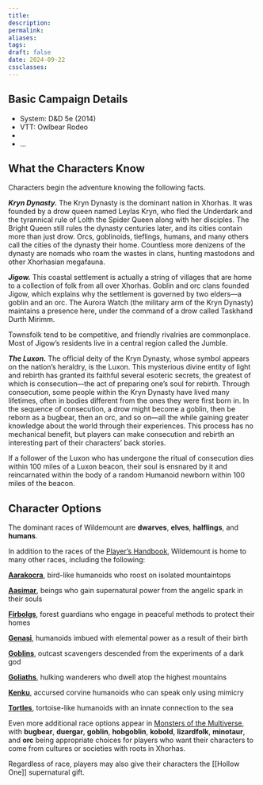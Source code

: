 ```yaml
---
title: 
description: 
permalink: 
aliases: 
tags: 
draft: false
date: 2024-09-22
cssclasses:
---
```

## Basic Campaign Details

- System: D&D 5e (2014)
- VTT: Owlbear Rodeo
- 
- ...

## What the Characters Know

Characters begin the adventure knowing the following facts.

_**Kryn Dynasty.**_ The Kryn Dynasty is the dominant nation in Xhorhas. It was founded by a drow queen named Leylas Kryn, who fled the Underdark and the tyrannical rule of Lolth the Spider Queen along with her disciples. The Bright Queen still rules the dynasty centuries later, and its cities contain more than just drow. Orcs, goblinoids, tieflings, humans, and many others call the cities of the dynasty their home. Countless more denizens of the dynasty are nomads who roam the wastes in clans, hunting mastodons and other Xhorhasian megafauna.

_**Jigow.**_ This coastal settlement is actually a string of villages that are home to a collection of folk from all over Xhorhas. Goblin and orc clans founded Jigow, which explains why the settlement is governed by two elders—a goblin and an orc. The Aurora Watch (the military arm of the Kryn Dynasty) maintains a presence here, under the command of a drow called Taskhand Durth Mirimm.

Townsfolk tend to be competitive, and friendly rivalries are commonplace. Most of Jigow’s residents live in a central region called the Jumble.

_**The Luxon.**_ The official deity of the Kryn Dynasty, whose symbol appears on the nation’s heraldry, is the Luxon. This mysterious divine entity of light and rebirth has granted its faithful several esoteric secrets, the greatest of which is consecution—the act of preparing one’s soul for rebirth. Through consecution, some people within the Kryn Dynasty have lived many lifetimes, often in bodies different from the ones they were first born in. In the sequence of consecution, a drow might become a goblin, then be reborn as a bugbear, then an orc, and so on—all the while gaining greater knowledge about the world through their experiences. This process has no mechanical benefit, but players can make consecution and rebirth an interesting part of their characters’ back stories.

If a follower of the Luxon who has undergone the ritual of consecution dies within 100 miles of a Luxon beacon, their soul is ensnared by it and reincarnated within the body of a random Humanoid newborn within 100 miles of the beacon.

## Character Options

The dominant races of Wildemount are **dwarves**, **elves**, **halflings**, and **humans**.

In addition to the races of the [Player’s Handbook](https://www.dndbeyond.com/sources/phb), Wildemount is home to many other races, including the following:

**[Aarakocra](https://www.dndbeyond.com/sources/dnd/egtw/character-options#Aarakocra)**, bird-like humanoids who roost on isolated mountaintops

**[Aasimar](https://www.dndbeyond.com/sources/dnd/egtw/character-options#Aasimar)**, beings who gain supernatural power from the angelic spark in their souls

**[Firbolgs](https://www.dndbeyond.com/sources/dnd/egtw/character-options#Firbolgs)**, forest guardians who engage in peaceful methods to protect their homes

**[Genasi](https://www.dndbeyond.com/sources/dnd/egtw/character-options#Genasi)**, humanoids imbued with elemental power as a result of their birth

**[Goblins](https://www.dndbeyond.com/sources/dnd/egtw/character-options#Goblinkin)**, outcast scavengers descended from the experiments of a dark god

**[Goliaths](https://www.dndbeyond.com/sources/dnd/egtw/character-options#Goliaths)**, hulking wanderers who dwell atop the highest mountains

**[Kenku](https://www.dndbeyond.com/sources/dnd/egtw/character-options#Kenku)**, accursed corvine humanoids who can speak only using mimicry

**[Tortles](https://www.dndbeyond.com/sources/dnd/egtw/character-options#Tortles)**, tortoise-like humanoids with an innate connection to the sea

Even more additional race options appear in [Monsters of the Multiverse](https://www.dndbeyond.com/sources/motm "Monsters of the Multiverse"), with **bugbear**, **duergar**, **goblin**, **hobgoblin**, **kobold**, **lizardfolk**, **minotaur**, and **orc** being appropriate choices for players who want their characters to come from cultures or societies with roots in Xhorhas.

Regardless of race, players may also give their characters the [[Hollow One]] supernatural gift. 

